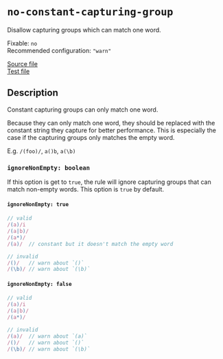# `no-constant-capturing-group`

Disallow capturing groups which can match one word.

Fixable: `no` <br> Recommended configuration: `"warn"`

[Source file](https://github.com/RunDevelopment/eslint-plugin-clean-regex/blob/master/lib/rules/no-constant-capturing-group.js) <br> [Test file](https://github.com/RunDevelopment/eslint-plugin-clean-regex/blob/master/tests/lib/rules/no-constant-capturing-group.js)


## Description

Constant capturing groups can only match one word.

Because they can only match one word, they should be replaced with the constant string they capture for better performance.
This is especially the case if the capturing groups only matches the empty word.

E.g. `/(foo)/`, `a()b`, `a(\b)`

### `ignoreNonEmpty: boolean`

If this option is get to `true`, the rule will ignore capturing groups that can match non-empty words.
This option is `true` by default.

#### `ignoreNonEmpty: true`

```js
// valid
/(a)/i
/(a|b)/
/(a*)/
/(a)/  // constant but it doesn't match the empty word

// invalid
/()/   // warn about `()`
/(\b)/ // warn about `(\b)`
```

#### `ignoreNonEmpty: false`

```js
// valid
/(a)/i
/(a|b)/
/(a*)/

// invalid
/(a)/  // warn about `(a)`
/()/   // warn about `()`
/(\b)/ // warn about `(\b)`
```
